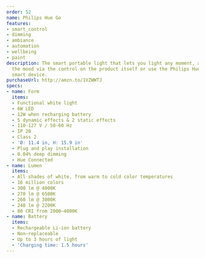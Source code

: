 ```yaml
---
order: 52
name: Philips Hue Go
features:
- smart_control
- dimming
- ambiance
- automation
- wellbeing
- paint
description: The smart portable light that lets you light any moment, anywhere. Set
  the mood via the control on the product itself or use the Philips Hue app on your
  smart device.
purchaseUrl: http://amzn.to/1VZWWTJ
specs:
- name: Form
  items:
  - Functional white light
  - 6W LED
  - 12W when recharging battery
  - 5 dynamic effects & 2 static effects
  - 110-127 V / 50-60 Hz
  - IP 20
  - Class 2
  - 'Ø: 11.4 in, H: 15.9 in'
  - Plug and play installation
  - 0.04% deep dimming
  - Hue Connected
- name: Lumen
  items:
  - All shades of white, from warm to cold color temperatures
  - 16 million colors
  - 300 lm @ 4000K
  - 270 lm @ 6500K
  - 260 lm @ 3000K
  - 240 lm @ 2200K
  - 80 CRI from 2000–4000K
- name: Battery
  items:
  - Rechargeable Li-ion battery
  - Non–replaceable
  - Up to 3 hours of light
  - 'Charging time: 1.5 hours'
---
```


